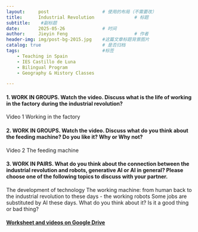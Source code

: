 ```yaml
---
layout:     post   				    # 使用的布局（不需要改）
title:      Industrial Revolution				# 标题  
subtitle:    #副标题
date:       2025-05-26 				# 时间
author:     Jieyin Feng 						# 作者 
header-img: img/post-bg-2015.jpg 	#这篇文章标题背景图片
catalog: true 						# 是否归档
tags:								#标签
    - Teaching in Spain 
    - IES Castillo de Luna
    - Bilingual Program
    - Geography & History Classes

---
```


#### 1. WORK IN GROUPS. Watch the video. Discuss what is the life of working in the factory during the industrial revolution? 
Video 1 Working in the factory

#### 2. WORK IN GROUPS. Watch the video. Discuss what do you think about the feeding machine? Do you like it? Why or Why not?
Video 2 The feeding machine

#### 3. WORK IN PAIRS. What do you think about the connection between the industrial revolution and robots, generative AI or AI in general? Please choose one of the following topics to discuss with your partner.
The development of technology
The working machine: from human back to the industrial revolution to these days -  the working robots
Some jobs are substituted by AI these days. What do you think about it? Is it a good thing or bad thing?

#### [Worksheet and videos on Google Drive](https://drive.google.com/drive/folders/1AewTjkXgAbSi3KAGsIyBlKyYud49HxU2?usp=drive_link)




